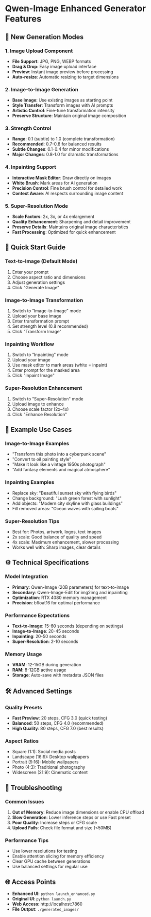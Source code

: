# Qwen-Image Enhanced Generator Features

## 🎨 New Generation Modes

### 1. Image Upload Component
- **File Support**: JPG, PNG, WEBP formats
- **Drag & Drop**: Easy image upload interface
- **Preview**: Instant image preview before processing
- **Auto-resize**: Automatic resizing to target dimensions

### 2. Image-to-Image Generation
- **Base Image**: Use existing images as starting point
- **Style Transfer**: Transform images with AI prompts
- **Artistic Control**: Fine-tune transformation intensity
- **Preserve Structure**: Maintain original image composition

### 3. Strength Control
- **Range**: 0.1 (subtle) to 1.0 (complete transformation)
- **Recommended**: 0.7-0.8 for balanced results
- **Subtle Changes**: 0.1-0.4 for minor modifications
- **Major Changes**: 0.8-1.0 for dramatic transformations

### 4. Inpainting Support
- **Interactive Mask Editor**: Draw directly on images
- **White Brush**: Mark areas for AI generation
- **Precision Control**: Fine brush control for detailed work
- **Context Aware**: AI respects surrounding image content

### 5. Super-Resolution Mode
- **Scale Factors**: 2x, 3x, or 4x enlargement
- **Quality Enhancement**: Sharpening and detail improvement
- **Preserve Details**: Maintains original image characteristics
- **Fast Processing**: Optimized for quick enhancement

## 🚀 Quick Start Guide

### Text-to-Image (Default Mode)
1. Enter your prompt
2. Choose aspect ratio and dimensions
3. Adjust generation settings
4. Click "Generate Image"

### Image-to-Image Transformation
1. Switch to "Image-to-Image" mode
2. Upload your base image
3. Enter transformation prompt
4. Set strength level (0.8 recommended)
5. Click "Transform Image"

### Inpainting Workflow
1. Switch to "Inpainting" mode
2. Upload your image
3. Use mask editor to mark areas (white = inpaint)
4. Enter prompt for the masked area
5. Click "Inpaint Image"

### Super-Resolution Enhancement
1. Switch to "Super-Resolution" mode
2. Upload image to enhance
3. Choose scale factor (2x-4x)
4. Click "Enhance Resolution"

## 🎯 Example Use Cases

### Image-to-Image Examples
- "Transform this photo into a cyberpunk scene"
- "Convert to oil painting style"
- "Make it look like a vintage 1950s photograph"
- "Add fantasy elements and magical atmosphere"

### Inpainting Examples
- Replace sky: "Beautiful sunset sky with flying birds"
- Change background: "Lush green forest with sunlight"
- Add objects: "Modern city skyline with glass buildings"
- Fill removed areas: "Ocean waves with sailing boats"

### Super-Resolution Tips
- Best for: Photos, artwork, logos, text images
- 2x scale: Good balance of quality and speed
- 4x scale: Maximum enhancement, slower processing
- Works well with: Sharp images, clear details

## ⚙️ Technical Specifications

### Model Integration
- **Primary**: Qwen-Image (20B parameters) for text-to-image
- **Secondary**: Qwen-Image-Edit for img2img and inpainting
- **Optimization**: RTX 4080 memory management
- **Precision**: bfloat16 for optimal performance

### Performance Expectations
- **Text-to-Image**: 15-60 seconds (depending on settings)
- **Image-to-Image**: 20-45 seconds
- **Inpainting**: 20-50 seconds
- **Super-Resolution**: 2-10 seconds

### Memory Usage
- **VRAM**: 12-15GB during generation
- **RAM**: 8-12GB active usage
- **Storage**: Auto-save with metadata JSON files

## 🛠️ Advanced Settings

### Quality Presets
- **Fast Preview**: 20 steps, CFG 3.0 (quick testing)
- **Balanced**: 50 steps, CFG 4.0 (recommended)
- **High Quality**: 80 steps, CFG 7.0 (best results)

### Aspect Ratios
- Square (1:1): Social media posts
- Landscape (16:9): Desktop wallpapers
- Portrait (9:16): Mobile wallpapers
- Photo (4:3): Traditional photography
- Widescreen (21:9): Cinematic content

## 🔧 Troubleshooting

### Common Issues
1. **Out of Memory**: Reduce image dimensions or enable CPU offload
2. **Slow Generation**: Lower inference steps or use Fast preset
3. **Poor Quality**: Increase steps or CFG scale
4. **Upload Fails**: Check file format and size (<50MB)

### Performance Tips
- Use lower resolutions for testing
- Enable attention slicing for memory efficiency
- Clear GPU cache between generations
- Use balanced settings for regular use

## 🌐 Access Points
- **Enhanced UI**: `python launch_enhanced.py`
- **Original UI**: `python launch.py`
- **Web Access**: http://localhost:7860
- **File Output**: `./generated_images/`